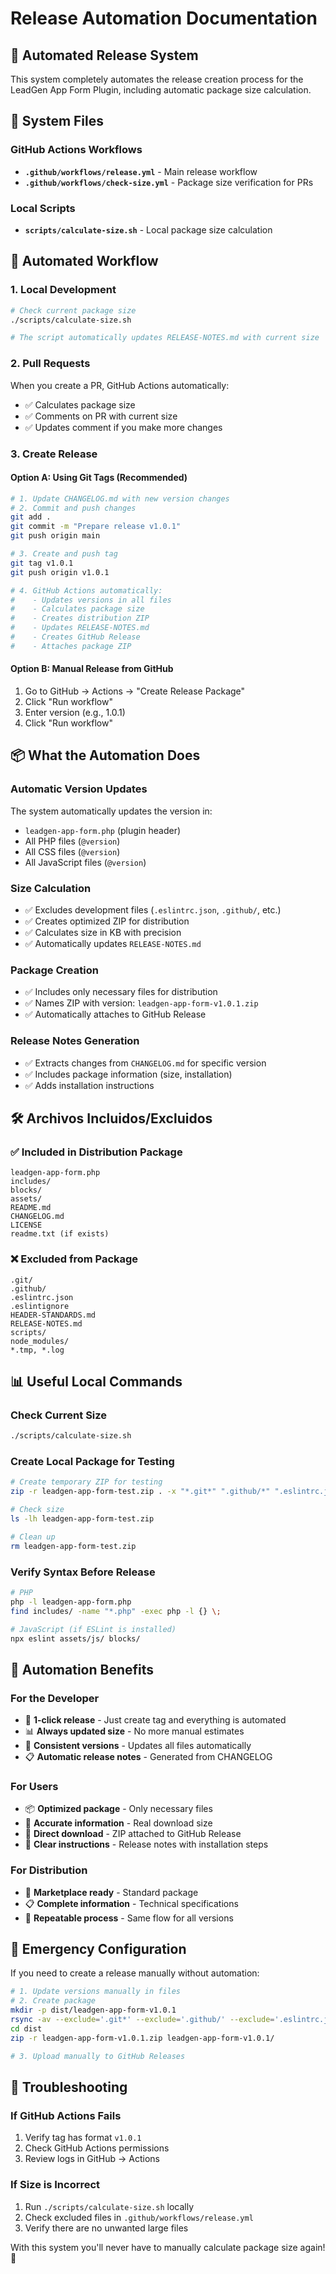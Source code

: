 # Release Automation Documentation

## 🚀 Automated Release System

This system completely automates the release creation process for the LeadGen App Form Plugin, including automatic package size calculation.

## 📁 System Files

### GitHub Actions Workflows
- **`.github/workflows/release.yml`** - Main release workflow
- **`.github/workflows/check-size.yml`** - Package size verification for PRs

### Local Scripts
- **`scripts/calculate-size.sh`** - Local package size calculation

## 🔄 Automated Workflow

### 1. Local Development

```bash
# Check current package size
./scripts/calculate-size.sh

# The script automatically updates RELEASE-NOTES.md with current size
```

### 2. Pull Requests

When you create a PR, GitHub Actions automatically:
- ✅ Calculates package size
- ✅ Comments on PR with current size
- ✅ Updates comment if you make more changes

### 3. Create Release

#### Option A: Using Git Tags (Recommended)
```bash
# 1. Update CHANGELOG.md with new version changes
# 2. Commit and push changes
git add .
git commit -m "Prepare release v1.0.1"
git push origin main

# 3. Create and push tag
git tag v1.0.1
git push origin v1.0.1

# 4. GitHub Actions automatically:
#    - Updates versions in all files
#    - Calculates package size
#    - Creates distribution ZIP
#    - Updates RELEASE-NOTES.md
#    - Creates GitHub Release
#    - Attaches package ZIP
```

#### Option B: Manual Release from GitHub
1. Go to GitHub → Actions → "Create Release Package"
2. Click "Run workflow"
3. Enter version (e.g., 1.0.1)
4. Click "Run workflow"

## 📦 What the Automation Does

### Automatic Version Updates
The system automatically updates the version in:
- `leadgen-app-form.php` (plugin header)
- All PHP files (`@version`)
- All CSS files (`@version`)
- All JavaScript files (`@version`)

### Size Calculation
- ✅ Excludes development files (`.eslintrc.json`, `.github/`, etc.)
- ✅ Creates optimized ZIP for distribution
- ✅ Calculates size in KB with precision
- ✅ Automatically updates `RELEASE-NOTES.md`

### Package Creation
- ✅ Includes only necessary files for distribution
- ✅ Names ZIP with version: `leadgen-app-form-v1.0.1.zip`
- ✅ Automatically attaches to GitHub Release

### Release Notes Generation
- ✅ Extracts changes from `CHANGELOG.md` for specific version
- ✅ Includes package information (size, installation)
- ✅ Adds installation instructions

## 🛠️ Archivos Incluidos/Excluidos

### ✅ Included in Distribution Package
```
leadgen-app-form.php
includes/
blocks/
assets/
README.md
CHANGELOG.md
LICENSE
readme.txt (if exists)
```

### ❌ Excluded from Package
```
.git/
.github/
.eslintrc.json
.eslintignore
HEADER-STANDARDS.md
RELEASE-NOTES.md
scripts/
node_modules/
*.tmp, *.log
```

## 📊 Useful Local Commands

### Check Current Size
```bash
./scripts/calculate-size.sh
```

### Create Local Package for Testing
```bash
# Create temporary ZIP for testing
zip -r leadgen-app-form-test.zip . -x "*.git*" ".github/*" ".eslintrc.json" ".eslintignore" "HEADER-STANDARDS.md" "RELEASE-NOTES.md" "scripts/*"

# Check size
ls -lh leadgen-app-form-test.zip

# Clean up
rm leadgen-app-form-test.zip
```

### Verify Syntax Before Release
```bash
# PHP
php -l leadgen-app-form.php
find includes/ -name "*.php" -exec php -l {} \;

# JavaScript (if ESLint is installed)
npx eslint assets/js/ blocks/
```

## 🎯 Automation Benefits

### For the Developer
- 🚀 **1-click release** - Just create tag and everything is automated
- 📊 **Always updated size** - No more manual estimates
- 🔄 **Consistent versions** - Updates all files automatically
- 📋 **Automatic release notes** - Generated from CHANGELOG

### For Users
- 📦 **Optimized package** - Only necessary files
- 📏 **Accurate information** - Real download size
- 🔗 **Direct download** - ZIP attached to GitHub Release
- 📖 **Clear instructions** - Release notes with installation steps

### For Distribution
- 🏪 **Marketplace ready** - Standard package
- 📋 **Complete information** - Technical specifications
- 🔄 **Repeatable process** - Same flow for all versions

## 🔧 Emergency Configuration

If you need to create a release manually without automation:

```bash
# 1. Update versions manually in files
# 2. Create package
mkdir -p dist/leadgen-app-form-v1.0.1
rsync -av --exclude='.git*' --exclude='.github/' --exclude='.eslintrc.json' --exclude='.eslintignore' --exclude='HEADER-STANDARDS.md' --exclude='RELEASE-NOTES.md' ./ dist/leadgen-app-form-v1.0.1/
cd dist
zip -r leadgen-app-form-v1.0.1.zip leadgen-app-form-v1.0.1/

# 3. Upload manually to GitHub Releases
```

## 🚨 Troubleshooting

### If GitHub Actions Fails
1. Verify tag has format `v1.0.1`
2. Check GitHub Actions permissions
3. Review logs in GitHub → Actions

### If Size is Incorrect
1. Run `./scripts/calculate-size.sh` locally
2. Check excluded files in `.github/workflows/release.yml`
3. Verify there are no unwanted large files

With this system you'll never have to manually calculate package size again! 🎉

